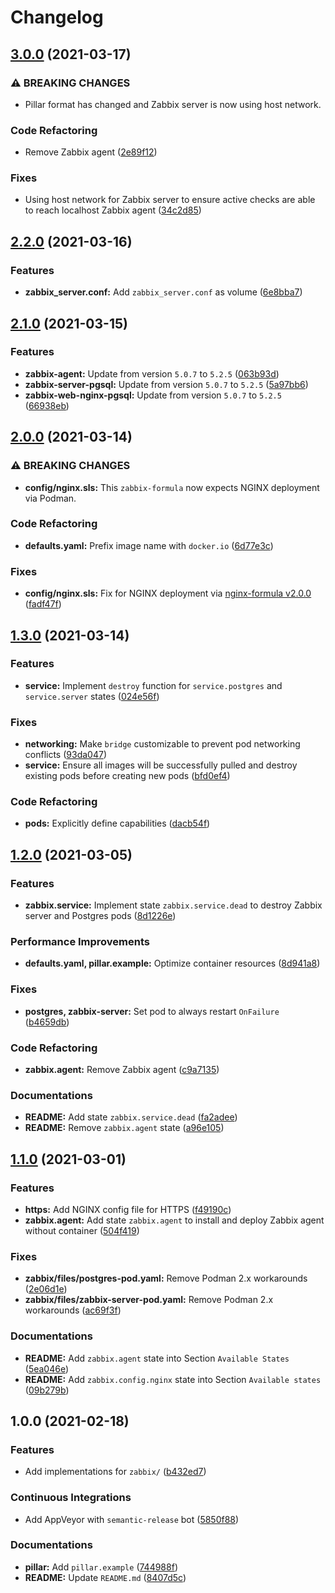 # Changelog

## [3.0.0](https://github.com/extra2000/zabbix-formula/compare/v2.2.0...v3.0.0) (2021-03-17)


### ⚠ BREAKING CHANGES

* Pillar format has changed and Zabbix server is now using host network.

### Code Refactoring

* Remove Zabbix agent ([2e89f12](https://github.com/extra2000/zabbix-formula/commit/2e89f126ad63f29858dcd2692136cec4b5845a26))


### Fixes

* Using host network for Zabbix server to ensure active checks are able to reach localhost Zabbix agent ([34c2d85](https://github.com/extra2000/zabbix-formula/commit/34c2d856a30f7d3081fa9ce27d48a0b279d04d63))

## [2.2.0](https://github.com/extra2000/zabbix-formula/compare/v2.1.0...v2.2.0) (2021-03-16)


### Features

* **zabbix_server.conf:** Add `zabbix_server.conf` as volume ([6e8bba7](https://github.com/extra2000/zabbix-formula/commit/6e8bba7f956a7b5ff46c30df528fd64e79efe95d))

## [2.1.0](https://github.com/extra2000/zabbix-formula/compare/v2.0.0...v2.1.0) (2021-03-15)


### Features

* **zabbix-agent:** Update from version `5.0.7` to `5.2.5` ([063b93d](https://github.com/extra2000/zabbix-formula/commit/063b93d757c0d6847d38db81b2c21272c0232f40))
* **zabbix-server-pgsql:** Update from version `5.0.7` to `5.2.5` ([5a97bb6](https://github.com/extra2000/zabbix-formula/commit/5a97bb67b436dbc9307f0b686efade889075392f))
* **zabbix-web-nginx-pgsql:** Update from version `5.0.7` to `5.2.5` ([66938eb](https://github.com/extra2000/zabbix-formula/commit/66938eb192b4c3b81bd023b415d0de357e4140ce))

## [2.0.0](https://github.com/extra2000/zabbix-formula/compare/v1.3.0...v2.0.0) (2021-03-14)


### ⚠ BREAKING CHANGES

* **config/nginx.sls:** This `zabbix-formula` now expects NGINX deployment via Podman.

### Code Refactoring

* **defaults.yaml:** Prefix image name with `docker.io` ([6d77e3c](https://github.com/extra2000/zabbix-formula/commit/6d77e3c7a50ab7d9d4b9173f954b344ac53fb4a0))


### Fixes

* **config/nginx.sls:** Fix for NGINX deployment via [nginx-formula v2.0.0](https://github.com/extra2000/nginx-formula/releases/tag/v2.0.0) ([fadf47f](https://github.com/extra2000/zabbix-formula/commit/fadf47fbac47aa5fa2490cc2740489dad8711dcc))

## [1.3.0](https://github.com/extra2000/zabbix-formula/compare/v1.2.0...v1.3.0) (2021-03-14)


### Features

* **service:** Implement `destroy` function for `service.postgres` and `service.server` states ([024e56f](https://github.com/extra2000/zabbix-formula/commit/024e56f5efc8078ce2efdfe9a3dc8cafa61eef25))


### Fixes

* **networking:** Make `bridge` customizable to prevent pod networking conflicts ([93da047](https://github.com/extra2000/zabbix-formula/commit/93da047c30f213453db1228dd26debac7f8f0062))
* **service:** Ensure all images will be successfully pulled and destroy existing pods before creating new pods ([bfd0ef4](https://github.com/extra2000/zabbix-formula/commit/bfd0ef44cff1c3297dbf379f597ae1f8b9e5673d))


### Code Refactoring

* **pods:** Explicitly define capabilities ([dacb54f](https://github.com/extra2000/zabbix-formula/commit/dacb54fa1d731f40c67afc2e80e82e0fe1a9d915))

## [1.2.0](https://github.com/extra2000/zabbix-formula/compare/v1.1.0...v1.2.0) (2021-03-05)


### Features

* **zabbix.service:** Implement state `zabbix.service.dead` to destroy Zabbix server and Postgres pods ([8d1226e](https://github.com/extra2000/zabbix-formula/commit/8d1226eb17d4f0b4f71a219e29e1c6e29e747c6e))


### Performance Improvements

* **defaults.yaml, pillar.example:** Optimize container resources ([8d941a8](https://github.com/extra2000/zabbix-formula/commit/8d941a8babd5fd7e3f31f03ab829cd3d7e2c5d80))


### Fixes

* **postgres, zabbix-server:** Set pod to always restart `OnFailure` ([b4659db](https://github.com/extra2000/zabbix-formula/commit/b4659db9811907ae34202e5b7239f8b4af13fcf5))


### Code Refactoring

* **zabbix.agent:** Remove Zabbix agent ([c9a7135](https://github.com/extra2000/zabbix-formula/commit/c9a71356edf4b40e641289073a05eefd3a8f3596))


### Documentations

* **README:** Add state `zabbix.service.dead` ([fa2adee](https://github.com/extra2000/zabbix-formula/commit/fa2adeead7bb88895ef96c8a70315d09548ef57a))
* **README:** Remove `zabbix.agent` state ([a96e105](https://github.com/extra2000/zabbix-formula/commit/a96e1053fbd33063f6c457da8ad297eee5995a34))

## [1.1.0](https://github.com/extra2000/zabbix-formula/compare/v1.0.0...v1.1.0) (2021-03-01)


### Features

* **https:** Add NGINX config file for HTTPS ([f49190c](https://github.com/extra2000/zabbix-formula/commit/f49190c2f1ef1ad1687cb9c055b4296905ffb6f0))
* **zabbix.agent:** Add state `zabbix.agent` to install and deploy Zabbix agent without container ([504f419](https://github.com/extra2000/zabbix-formula/commit/504f4196ad7606ce2259c90bd7db8e99c2156930))


### Fixes

* **zabbix/files/postgres-pod.yaml:** Remove Podman 2.x workarounds ([2e06d1e](https://github.com/extra2000/zabbix-formula/commit/2e06d1ee3a896717f817a659d4e15a1978225b53))
* **zabbix/files/zabbix-server-pod.yaml:** Remove Podman 2.x workarounds ([ac69f3f](https://github.com/extra2000/zabbix-formula/commit/ac69f3f93a90610363b64e0da4274a14d02c59e5))


### Documentations

* **README:** Add `zabbix.agent` state into Section `Available States` ([5ea046e](https://github.com/extra2000/zabbix-formula/commit/5ea046ed89e1c92b9dbaa85aff74aeea7c269694))
* **README:** Add `zabbix.config.nginx` state into Section `Available states` ([09b279b](https://github.com/extra2000/zabbix-formula/commit/09b279b1011bd780f1ca02abd956dfbce1ad1285))

## 1.0.0 (2021-02-18)


### Features

* Add implementations for `zabbix/` ([b432ed7](https://github.com/extra2000/zabbix-formula/commit/b432ed7b4a1de66846257dc8450e5b964a9a7018))


### Continuous Integrations

* Add AppVeyor with `semantic-release` bot ([5850f88](https://github.com/extra2000/zabbix-formula/commit/5850f88bbf05cddd94b1a6d2a9eac1ecda3dc3f5))


### Documentations

* **pillar:** Add `pillar.example` ([744988f](https://github.com/extra2000/zabbix-formula/commit/744988f9c7bc4522d0123b1fef9f4a518c7bd131))
* **README:** Update `README.md` ([8407d5c](https://github.com/extra2000/zabbix-formula/commit/8407d5c070feef0cda659a2915018192a32f7009))

